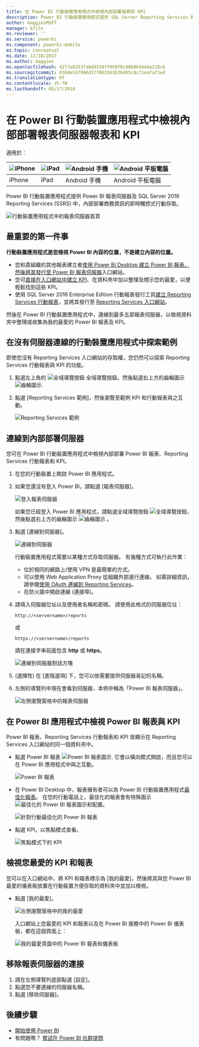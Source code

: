 ```yaml
---
title: 在 Power BI 行動裝置應用程式中檢視內部部署報表和 KPI
description: Power BI 行動裝置應用程式提供 SQL Server Reporting Services 和 Power BI 報表伺服器中內部部署商務資訊的即時觸控式行動存取。
author: maggiesMSFT
manager: kfile
ms.reviewer: ''
ms.service: powerbi
ms.component: powerbi-mobile
ms.topic: conceptual
ms.date: 12/18/2017
ms.author: maggies
ms.openlocfilehash: 4277a8353fa6d9538ff050f0c08b9644d4a218c6
ms.sourcegitcommit: 638de55f996d177063561b36d95c8c71ea7af3ed
ms.translationtype: HT
ms.contentlocale: zh-TW
ms.lasthandoff: 05/17/2018
---
```

# <a name="view-on-premises-report-server-reports-and-kpis-in-the-power-bi-mobile-apps"></a>在 Power BI 行動裝置應用程式中檢視內部部署報表伺服器報表和 KPI
適用於︰

| ![iPhone](media/mobile-app-ssrs-kpis-mobile-on-premises-reports/iphone-logo-50-px.png) | ![iPad](media/mobile-app-ssrs-kpis-mobile-on-premises-reports/ipad-logo-50-px.png) | ![Android 手機](media/mobile-app-ssrs-kpis-mobile-on-premises-reports/android-phone-logo-50-px.png) | ![Android 平板電腦](media/mobile-app-ssrs-kpis-mobile-on-premises-reports/android-tablet-logo-50-px.png) |
|:--- |:--- |:--- |:--- |
| iPhone |iPad |Android 手機 |Android 平板電腦 |

Power BI 行動裝置應用程式提供 Power BI 報表伺服器及 SQL Server 2016 Reporting Services (SSRS) 中，內部部署商務資訊的即時觸控式行動存取。 

 ![行動裝置應用程式中的報表伺服器首頁](media/mobile-app-ssrs-kpis-mobile-on-premises-reports/power-bi-ipad-pbi-report-server-home.png)

## <a name="first-things-first"></a>最重要的第一件事
**行動裝置應用程式是您檢視 Power BI 內容的位置，不是建立內容的位置。**

* 您和貴組織的其他報表建立者[使用 Power BI Desktop 建立 Power BI 報表，然後將其發行至 Power BI 報表伺服器](report-server/quickstart-create-powerbi-report.md)入口網站。 
* 您可[直接在入口網站中建立 KPI](https://docs.microsoft.com/sql/reporting-services/working-with-kpis-in-reporting-services)、在資料夾中加以整理及標示您的最愛，以便輕鬆找到這些 KPI。 
* 使用 SQL Server 2016 Enterprise Edition 行動報表發行工具[建立 Reporting Services 行動報表](https://docs.microsoft.com/sql/reporting-services/mobile-reports/create-mobile-reports-with-sql-server-mobile-report-publisher)，並將其發行至 [Reporting Services 入口網站](https://docs.microsoft.com/sql/reporting-services/web-portal-ssrs-native-mode)。  

然後在 Power BI 行動裝置應用程式中，連線到最多五部報表伺服器，以檢視資料夾中整理或收集為我的最愛的 Power BI 報表及 KPI。 

## <a name="explore-samples-in-the-mobile-apps-without-a-server-connection"></a>在沒有伺服器連線的行動裝置應用程式中探索範例
即使您沒有 Reporting Services 入口網站的存取權，您仍然可以探索 Reporting Services 行動報表與 KPI 的功能。 

1. 點選左上角的 ![全域導覽按鈕](media/mobile-app-ssrs-kpis-mobile-on-premises-reports/power-bi-iphone-global-nav-button.png) 全域導覽按鈕，然後點選右上方的齒輪圖示 ![齒輪圖示](media/mobile-app-ssrs-kpis-mobile-on-premises-reports/power-bi-ios-settings-icon.png).
2. 點選 [Reporting Services 範例]，然後瀏覽至範例 KPI 和行動報表與之互動。
   
   ![Reporting Services 範例](media/mobile-app-ssrs-kpis-mobile-on-premises-reports/power-bi-iphone-ssrs-samples.png)

## <a name="connect-to-an-on-premises-server"></a>連線到內部部署伺服器
您可在 Power BI 行動裝置應用程式中檢視內部部署 Power BI 報表、Reporting Services 行動報表和 KPI。 

1. 在您的行動裝置上開啟 Power BI 應用程式。
2. 如果您還沒有登入 Power BI，請點選 [報表伺服器]。
   
   ![登入報表伺服器](media/mobile-app-ssrs-kpis-mobile-on-premises-reports/power-bi-connect-to-rs-login.png)
   
   如果您已經登入 Power BI 應用程式，請點選全域導覽按鈕 ![全域導覽按鈕](media/mobile-app-ssrs-kpis-mobile-on-premises-reports/power-bi-iphone-global-nav-button.png)，然後點選右上方的齒輪圖示 ![齒輪圖示](media/mobile-app-ssrs-kpis-mobile-on-premises-reports/power-bi-ios-settings-icon.png) 。
3. 點選 [連線到伺服器]。
   
    ![連線到伺服器](media/mobile-app-ssrs-kpis-mobile-on-premises-reports/power-bi-android-server-sign-in.png)

     行動裝置應用程式需要以某種方式存取伺服器。 有幾種方式可執行此作業：

    - 位於相同的網路上/使用 VPN 是最簡單的方式。
    - 可以使用 Web Application Proxy 從組織外部進行連線。 如需詳細資訊，請參閱[使用 OAuth 連線到 Reporting Services](mobile-oauth-ssrs.md)。 
    - 在防火牆中開啟連線 (連接埠)。

1. 請填入伺服器位址以及使用者名稱和密碼。 請使用此格式的伺服器位址：
   
     `http://<servername>/reports`
   
     或
   
     `https://<servername>/reports`
   
   請在連接字串前面包含 **http** 或 **https**。
   
    ![連線到伺服器對話方塊](media/mobile-app-ssrs-kpis-mobile-on-premises-reports/power-bi-ios-connect-to-server-dialog.png)
5. (選擇性) 在 [進階選項] 下，您可以依需要提供伺服器易記的名稱。
6. 左側的導覽列中現在會看到伺服器，本例中稱為「Power BI 報表伺服器」。
   
   ![左側瀏覽窗格中的報表伺服器](media/mobile-app-ssrs-kpis-mobile-on-premises-reports/power-bi-iphone-left-nav-report-server.png)

## <a name="view-power-bi-reports-and-kpis-in-the-power-bi-app"></a>在 Power BI 應用程式中檢視 Power BI 報表與 KPI
Power BI 報表、Reporting Services 行動報表和 KPI 皆顯示在 Reporting Services 入口網站的同一個資料夾中。 

* 點選 Power BI 報表 ![Power BI 報表圖示](media/mobile-app-ssrs-kpis-mobile-on-premises-reports/power-bi-rs-mobile-report-icon.png). 它會以橫向模式開啟，而且您可以在 Power BI 應用程式中與之互動。
  
    ![Power BI 報表](media/mobile-app-ssrs-kpis-mobile-on-premises-reports/power-bi-iphone-report-server-report.png)
* 在 Power BI Desktop 中，報表擁有者可以為 Power BI 行動裝置應用程式[最佳化報表](desktop-create-phone-report.md)。 在您的行動電話上，最佳化的報表會有特殊圖示![最佳化的 Power BI 報表圖示](media/mobile-app-ssrs-kpis-mobile-on-premises-reports/power-bi-rs-mobile-optimized-icon.png)和配置。
  
    ![針對行動最佳化的 Power BI 報表](media/mobile-app-ssrs-kpis-mobile-on-premises-reports/power-bi-rs-mobile-optimized-report.png)
* 點選 KPI，以焦點模式查看。
  
    ![焦點模式下的 KPI](media/mobile-app-ssrs-kpis-mobile-on-premises-reports/pbi_ipad_ssmrp_tile.png)

## <a name="view-your-favorite-kpis-and-reports"></a>檢視您最愛的 KPI 和報表
您可以在入口網站中，將 KPI 和報表標示為 [我的最愛]，然後將其與您 Power BI 最愛的儀表板放置在行動裝置方便存取的資料夾中並加以檢視。

* 點選 [我的最愛]。
  
   ![左側瀏覽窗格中的我的最愛](media/mobile-app-ssrs-kpis-mobile-on-premises-reports/power-bi-ipad-faves-pbi-report-server-update.png)
  
   入口網站上您最愛的 KPI 和報表以及在 Power BI 服務中的 Power BI 儀表板，都在這個頁面上：
  
   ![我的最愛頁面中的 Power BI 報表和儀表板](media/mobile-app-ssrs-kpis-mobile-on-premises-reports/power-bi-ipad-favorites.png)

## <a name="remove-a-connection-to-a-report-server"></a>移除報表伺服器的連接
1. 請在左側導覽列底部點選 [設定]。
2. 點選您不要連線的伺服器名稱。
3. 點選 [移除伺服器]。

## <a name="next-steps"></a>後續步驟
* [開始使用 Power BI](service-get-started.md)  
* 有問題嗎？ [嘗試在 Power BI 社群提問](http://community.powerbi.com/)

